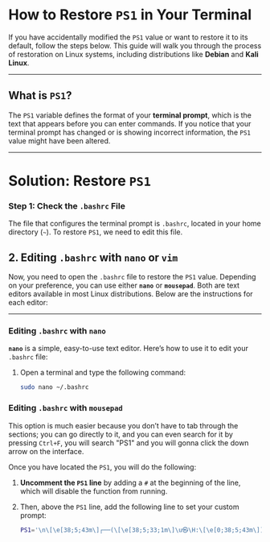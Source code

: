 # How to Restore `PS1` in Your Terminal

If you have accidentally modified the `PS1` value or want to restore it to its default, follow the steps below. This guide will walk you through the process of restoration on Linux systems, including distributions like **Debian** and **Kali Linux**.

---

## What is `PS1`?

The `PS1` variable defines the format of your **terminal prompt**, which is the text that appears before you can enter commands. If you notice that your terminal prompt has changed or is showing incorrect information, the `PS1` value might have been altered.

---

# Solution: Restore `PS1`

### Step 1: Check the `.bashrc` File

The file that configures the terminal prompt is `.bashrc`, located in your home directory (`~`). To restore `PS1`, we need to edit this file.

## 2. Editing `.bashrc` with **`nano`** or **`vim`**

Now, you need to open the `.bashrc` file to restore the `PS1` value. Depending on your preference, you can use either **`nano`** or **`mousepad`**. Both are text editors available in most Linux distributions. Below are the instructions for each editor:

---

### Editing `.bashrc` with **`nano`**

**`nano`** is a simple, easy-to-use text editor. Here’s how to use it to edit your `.bashrc` file:

1. Open a terminal and type the following command:
   ```bash
   sudo nano ~/.bashrc
### Editing `.bashrc` with **`mousepad`**
This option is much easier because you don’t have to tab through the sections; you can go directly to it, and you can even search for it by pressing `Ctrl+F`, you will search "PS1" and you will gonna click the down arrow on the interface.

Once you have located the `PS1`, you will do the following:

1. **Uncomment the `PS1` line** by adding a `#` at the beginning of the line, which will disable the function from running.
   
2. Then, above the `PS1` line, add the following line to set your custom prompt:

   ```bash
   PS1='\n\[\e[38;5;43m\]┌──(\[\e[38;5;33;1m\]\u㉿\H:\[\e[0;38;5;43m\])-[\[\e[0;1m\]\w\[\e[0;38;5;43m\]]\n└─\[\e[38;5;33;1m\]\\$\[\e[0m\] '

   

